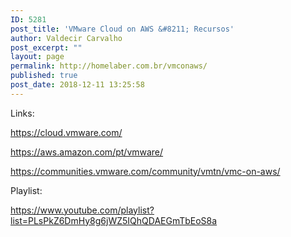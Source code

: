 ```yaml
---
ID: 5281
post_title: 'VMware Cloud on AWS &#8211; Recursos'
author: Valdecir Carvalho
post_excerpt: ""
layout: page
permalink: http://homelaber.com.br/vmconaws/
published: true
post_date: 2018-12-11 13:25:58
---
```

Links:

<a href="https://cloud.vmware.com/" target="_blank" rel="noopener noreferrer">https://cloud.vmware.com/</a>

<a href="https://aws.amazon.com/pt/vmware/" target="_blank" rel="noopener noreferrer">https://aws.amazon.com/pt/vmware/</a>

<a href="https://communities.vmware.com/community/vmtn/vmc-on-aws/" target="_blank" rel="noopener noreferrer">https://communities.vmware.com/community/vmtn/vmc-on-aws/</a>

Playlist:

https://www.youtube.com/playlist?list=PLsPkZ6DmHy8g6jWZ5IQhQDAEGmTbEoS8a

&nbsp;